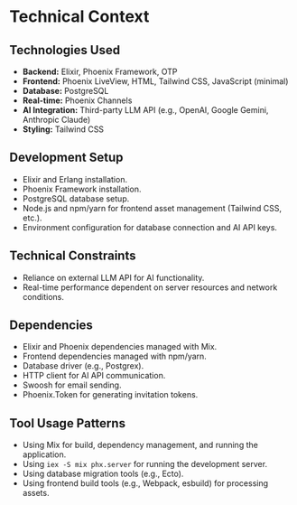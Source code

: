 # Technical Context

## Technologies Used

- **Backend:** Elixir, Phoenix Framework, OTP
- **Frontend:** Phoenix LiveView, HTML, Tailwind CSS, JavaScript (minimal)
- **Database:** PostgreSQL
- **Real-time:** Phoenix Channels
- **AI Integration:** Third-party LLM API (e.g., OpenAI, Google Gemini, Anthropic Claude)
- **Styling:** Tailwind CSS

## Development Setup

- Elixir and Erlang installation.
- Phoenix Framework installation.
- PostgreSQL database setup.
- Node.js and npm/yarn for frontend asset management (Tailwind CSS, etc.).
- Environment configuration for database connection and AI API keys.

## Technical Constraints

- Reliance on external LLM API for AI functionality.
- Real-time performance dependent on server resources and network conditions.

## Dependencies

- Elixir and Phoenix dependencies managed with Mix.
- Frontend dependencies managed with npm/yarn.
- Database driver (e.g., Postgrex).
- HTTP client for AI API communication.
- Swoosh for email sending.
- Phoenix.Token for generating invitation tokens.

## Tool Usage Patterns

- Using Mix for build, dependency management, and running the application.
- Using `iex -S mix phx.server` for running the development server.
- Using database migration tools (e.g., Ecto).
- Using frontend build tools (e.g., Webpack, esbuild) for processing assets.

